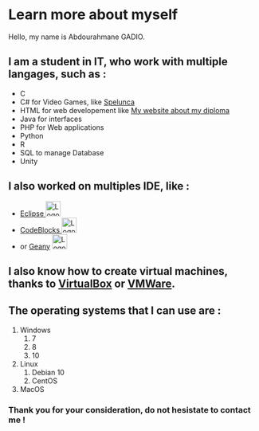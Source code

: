 
# Learn more about myself

Hello, my name is Abdourahmane GADIO.<br>

## I am a student in IT, who work with multiple langages, such as :

<ul> 
  <li>C</li>
  <li>C# for Video Games, like <a href="https://github.com/NathanDelorme/Spelunca">Spelunca</a> </li>
  <li>HTML for web developement like <a href="https://github.com/AbdourahmaneGadio/DUTInfo-Website">My website about my diploma</a></li>
  <li>Java for interfaces</li>
  <li>PHP for Web applications</li>
  <li>Python</li>
  <li>R</li>
  <li>SQL to manage Database</li>
  <li>Unity</li>  
</ul>

## I also worked on multiples IDE, like :
<ul>
  
  <li> <a href="https://www.eclipse.org/"> Eclipse </a> 
    <img src=https://www.eclipse.org/downloads/assets/public/images/logo-eclipse.png alt="Logo Eclipse" width="30"> </li>
  
  <li> <a href="https://www.codeblocks.org/"> CodeBlocks </a> 
    <img src=https://www.codeblocks.org/images/logo160.png alt="Logo CodeBlocks" width="30"> </li>
  
  <li> or <a href="https://www.geany.org/"> Geany</a> 
    <img src=https://www.geany.org/static/img/geany.svg alt="Logo Geany" width="30"> </li>
  
</ul>

## I also know how to create virtual machines, thanks to <a href="https://www.virtualbox.org/">VirtualBox</a> or <a href="https://www.vmware.com/">VMWare</a>.

## The operating systems that I can use are : <br>

<ol>
<li>Windows
  <ol>
  <li>7</li>
  <li>8</li>
  <li>10</li>
  </ol>
</li>  
  
<li>Linux
  <ol>
  <li>Debian 10</li>
  <li>CentOS</li>
</ol>    
  
</li>    
<li>MacOS</li>
</ol> 

### Thank you for your consideration, do not hesistate to contact me !
